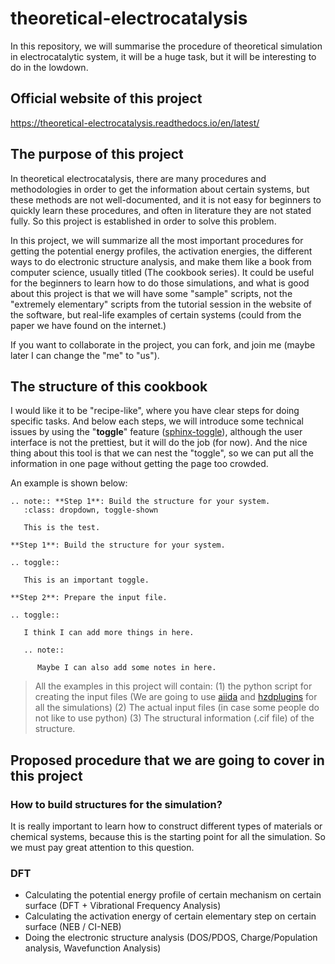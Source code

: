 # theoretical-electrocatalysis
In this repository, we will summarise the procedure of theoretical simulation in electrocatalytic system, it will be a huge task, but it will be interesting to do in the lowdown.

## Official website of this project
https://theoretical-electrocatalysis.readthedocs.io/en/latest/

## The purpose of this project
In theoretical electrocatalysis, there are many procedures and methodologies in order to get the information about certain systems, but these methods are not well-documented, and it is not easy for beginners to quickly learn these procedures, and often in literature they are not stated fully. So this project is established in order to solve this problem.

In this project, we will summarize all the most important procedures for getting the potential energy profiles, the activation energies, the different ways to do electronic structure analysis, and make them like a book from computer science, usually titled (The cookbook series). It could be useful for the beginners to learn how to do those simulations, and what is good about this project is that we will have some "sample" scripts, not the "extremely elementary" scripts from the tutorial session in the website of the software, but real-life examples of certain systems (could from the paper we have found on the internet.)

If you want to collaborate in the project, you can fork, and join me (maybe later I can change the "me" to "us").

## The structure of this cookbook
I would like it to be "recipe-like", where you have clear steps for doing specific tasks. And below each steps, we will introduce some technical issues by using the "**toggle**" feature ([sphinx-toggle](https://sphinx-togglebutton.readthedocs.io/en/latest/)), although the user interface is not the prettiest, but it will do the job (for now). And the nice thing about this tool is that we can nest the "toggle", so we can put all the information in one page without getting the page too crowded.

An example is shown below:

```
.. note:: **Step 1**: Build the structure for your system.
   :class: dropdown, toggle-shown

   This is the test.

**Step 1**: Build the structure for your system.

.. toggle::

   This is an important toggle.

**Step 2**: Prepare the input file.

.. toggle::

   I think I can add more things in here.

   .. note::

      Maybe I can also add some notes in here.
```

> All the examples in this project will contain: 
> (1) the python script for creating the input files (We are going to use [aiida](https://aiida.readthedocs.io/projects/aiida-core/en/latest/) and [hzdplugins](https://github.com/hezhengda/hzdplugins) for all the simulations)
> (2) The actual input files (in case some people do not like to use python) 
> (3) The structural information (.cif file) of the structure.

## Proposed procedure that we are going to cover in this project 

### How to build structures for the simulation?
It is really important to learn how to construct different types of materials or chemical systems, because this is the starting point for all the simulation. So we must pay great attention to this question.

### DFT 

* Calculating the potential energy profile of certain mechanism on certain surface (DFT + Vibrational Frequency Analysis)
* Calculating the activation energy of certain elementary step on certain surface (NEB / CI-NEB)
* Doing the electronic structure analysis (DOS/PDOS, Charge/Population analysis, Wavefunction Analysis)

